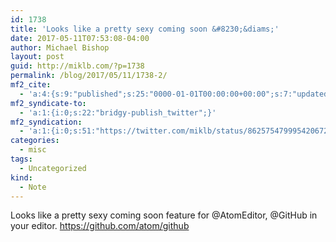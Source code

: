 ```yaml
---
id: 1738
title: 'Looks like a pretty sexy coming soon &#8230;&diams;'
date: 2017-05-11T07:53:08-04:00
author: Michael Bishop
layout: post
guid: http://miklb.com/?p=1738
permalink: /blog/2017/05/11/1738-2/
mf2_cite:
  - 'a:4:{s:9:"published";s:25:"0000-01-01T00:00:00+00:00";s:7:"updated";s:25:"0000-01-01T00:00:00+00:00";s:8:"category";a:1:{i:0;s:0:"";}s:6:"author";a:0:{}}'
mf2_syndicate-to:
  - 'a:1:{i:0;s:22:"bridgy-publish_twitter";}'
mf2_syndication:
  - 'a:1:{i:0;s:51:"https://twitter.com/miklb/status/862575479995420672";}'
categories:
  - misc
tags:
  - Uncategorized
kind:
  - Note
---
```

Looks like a pretty sexy coming soon feature for @AtomEditor, @GitHub in your editor. <https://github.com/atom/github>